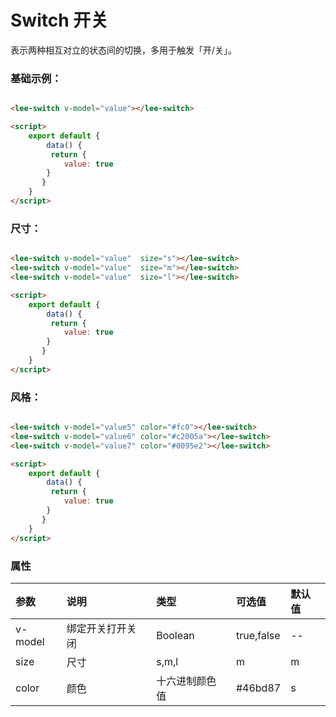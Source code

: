 # Switch 开关
表示两种相互对立的状态间的切换，多用于触发「开/关」。
### 基础示例：
<div class="leeblock">
    <div class="leesource">
        <lee-switch v-model="value1"></lee-switch>
    </div>
<lee-code>
    
```html
<lee-switch v-model="value"></lee-switch>
```
```html
<script>
    export default {
        data() {
         return {
            value: true
        }
       }
    }
</script>
```
</lee-code>
</div>

### 尺寸：
<div class="leeblock">
    <div class="leesource">
        <lee-switch v-model="value2" size="s"></lee-switch>
        <lee-switch v-model="value3" size="m"></lee-switch>
        <lee-switch v-model="value4" size="l"></lee-switch>
    </div>
<lee-code>
    
```html
<lee-switch v-model="value"  size="s"></lee-switch>
<lee-switch v-model="value"  size="m"></lee-switch>
<lee-switch v-model="value"  size="l"></lee-switch>
```
```html
<script>
    export default {
        data() {
         return {
            value: true
        }
       }
    }
</script>
```
</lee-code>
</div>

### 风格：
<div class="leeblock">
    <div class="leesource">
        <lee-switch v-model="value5" color="#fc0"></lee-switch>
        <lee-switch v-model="value6" color="#c2005a"></lee-switch>
        <lee-switch v-model="value7" color="#0095e2"></lee-switch>
    </div>
<lee-code>
    
```html
<lee-switch v-model="value5" color="#fc0"></lee-switch>
<lee-switch v-model="value6" color="#c2005a"></lee-switch>
<lee-switch v-model="value7" color="#0095e2"></lee-switch>
```
```html
<script>
    export default {
        data() {
         return {
            value: true
        }
       }
    }
</script>
```
</lee-code>
</div>

### 属性

参数|说明|类型|可选值|默认值
:------|:------|:------|:------|:------
v-model|绑定开关打开关闭|Boolean|true,false|--
size|尺寸|s,m,l|m|m
color|颜色|十六进制颜色值|#46bd87|s
<script>
    export default {
        data() {
         return {
            value1: true,
            value2: true,
            value3: true,
            value4: true,
            value5: true,
            value6: true,
            value7: true,
        }
       }
    }
</script>
<style scoped>
    .leesource{display: flex;align-items: center;}
    .leesource div{margin-right: 10px}
</style>